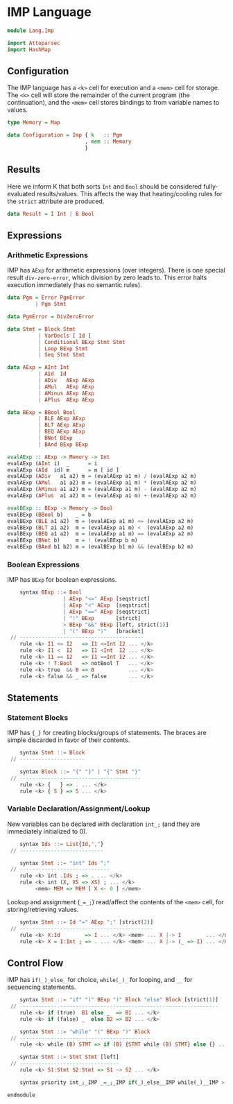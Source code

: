 IMP Language
============

```hs
module Lang.Imp

import Attoparsec
import HashMap
```

Configuration
-------------

The IMP language has a `<k>` cell for execution and a `<mem>` cell for storage.
The `<k>` cell will store the remainder of the current program (the continuation), and the `<mem>` cell stores bindings to from variable names to values.

```hs
type Memory = Map

data Configuration = Imp { k   :: Pgm
                         , mem :: Memory
                         }
```

Results
-------

Here we inform K that both sorts `Int` and `Bool` should be considered fully-evaluated results/values.
This affects the way that heating/cooling rules for the `strict` attribute are produced.

```hs
data Result = I Int | B Bool
```

Expressions
-----------

### Arithmetic Expressions

IMP has `AExp` for arithmetic expressions (over integers).
There is one special result `div-zero-error`, which division by zero leads to.
This error halts execution immediately (has no semantic rules).

```hs
data Pgm = Error PgmError
         | Pgm Stmt

data PgmError = DivZeroError

data Stmt = Block Stmt
          | VarDecls [ Id ]
          | Conditional BExp Stmt Stmt
          | Loop BExp Stmt
          | Seq Stmt Stmt

data AExp = AInt Int
          | AId  Id
          | ADiv   AExp AExp
          | AMul   AExp AExp
          | AMinus AExp AExp
          | APlus  AExp AExp

data BExp = BBool Bool
          | BLE AExp AExp
          | BLT AExp AExp
          | BEQ AExp AExp
          | BNot BExp
          | BAnd BExp BExp

evalAExp :: AExp -> Memory -> Int
evalAExp (AInt i)  _      = i
evalAExp (AId  id) m      = m [ id ]
evalAExp (ADiv   a1 a2) m = (evalAExp a1 m) / (evalAExp a2 m)
evalAExp (AMul   a1 a2) m = (evalAExp a1 m) * (evalAExp a2 m)
evalAExp (AMinus a1 a2) m = (evalAExp a1 m) - (evalAExp a2 m)
evalAExp (APlus  a1 a2) m = (evalAExp a1 m) + (evalAExp a2 m)

evalBExp :: BExp -> Memory -> Bool
evalBExp (BBool b)    _ = b
evalBExp (BLE a1 a2)  m = (evalAExp a1 m) <= (evalAExp a2 m)
evalBExp (BLT a1 a2)  m = (evalAExp a1 m) <  (evalAExp a2 m)
evalBExp (BEQ a1 a2)  m = (evalAExp a1 m) == (evalAExp a2 m)
evalBExp (BNot b)     m = ! (evalBExp b m)
evalBExp (BAnd b1 b2) m = (evalBExp b1 m) && (evalBExp b2 m)
```

### Boolean Expressions

IMP has `BExp` for boolean expressions.

```hs
    syntax BExp ::= Bool
                  | AExp "<=" AExp [seqstrict]
                  | AExp "<" AExp  [seqstrict]
                  | AExp "==" AExp [seqstrict]
                  | "!" BExp       [strict]
                  > BExp "&&" BExp [left, strict(1)]
                  | "(" BExp ")"   [bracket]
 // ----------------------------------------
    rule <k> I1 <= I2   => I1 <=Int I2 ... </k>
    rule <k> I1 <  I2   => I1 <Int  I2 ... </k>
    rule <k> I1 == I2   => I1 ==Int I2 ... </k>
    rule <k> ! T:Bool   => notBool T   ... </k>
    rule <k> true  && B => B           ... </k>
    rule <k> false && _ => false       ... </k>
```

Statements
----------

### Statement Blocks

IMP has `{_}` for creating blocks/groups of statements.
The braces are simple discarded in favor of their contents.

```hs
    syntax Stmt ::= Block
 // ---------------------

    syntax Block ::= "{" "}" | "{" Stmt "}"
 // ---------------------------------------
    rule <k> {   } => . ... </k>
    rule <k> { S } => S ... </k>
```

### Variable Declaration/Assignment/Lookup

New variables can be declared with declaration `int_;` (and they are immediately initialized to 0).

```hs
    syntax Ids ::= List{Id,","}
 // ---------------------------

    syntax Stmt ::= "int" Ids ";"
 // -----------------------------
    rule <k> int .Ids ; => . ... </k>
    rule <k> int (X, XS => XS) ; ... </k>
         <mem> MEM => MEM [ X <- 0 ] </mem>
```

Lookup and assignment (`_=_;`) read/affect the contents of the `<mem>` cell, for storing/retrieving values.

```hs
    syntax Stmt ::= Id "=" AExp ";" [strict(2)]
 // -------------------------------------------
    rule <k> X:Id        => I ... </k> <mem> ... X |-> I        ... </mem>
    rule <k> X = I:Int ; => . ... </k> <mem> ... X |-> (_ => I) ... </mem>
```

Control Flow
------------

IMP has `if(_)_else_` for choice, `while(_)_` for looping, and `__` for sequencing statements.

```hs
    syntax Stmt ::= "if" "(" BExp ")" Block "else" Block [strict(1)]
 // ----------------------------------------------------------------
    rule <k> if (true)  B1 else _  => B1 ... </k>
    rule <k> if (false) _  else B2 => B2 ... </k>

    syntax Stmt ::= "while" "(" BExp ")" Block
 // ------------------------------------------
    rule <k> while (B) STMT => if (B) {STMT while (B) STMT} else {} ... </k>

    syntax Stmt ::= Stmt Stmt [left]
 // --------------------------------
    rule <k> S1:Stmt S2:Stmt => S1 ~> S2 ... </k>
```

```hs
    syntax priority int_;_IMP _=_;_IMP if(_)_else__IMP while(_)__IMP > ___IMP
```

```hs
endmodule
```

